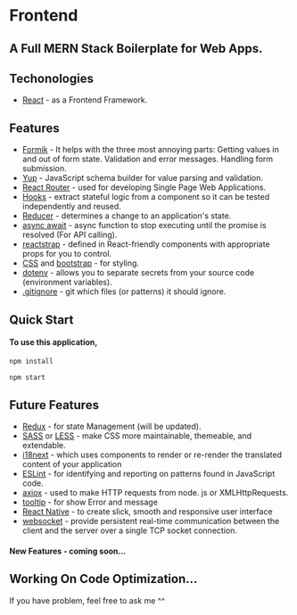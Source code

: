 # Frontend 
## A Full MERN Stack Boilerplate for Web Apps.

## Techonologies

* [React](https://facebook.github.io/react/) - as a Frontend Framework.


## Features

* [Formik](https://formik.org/) - It helps with the three most annoying parts: Getting values in and out of form state. Validation and error messages. Handling form submission.
* [Yup](https://www.npmjs.com/package/yup) - JavaScript schema builder for value parsing and validation.
* [React Router](https://reactrouter.com/) - used for developing Single Page Web Applications.
* [Hooks](https://reactjs.org/docs/hooks-intro.html) - extract stateful logic from a component so it can be tested independently and reused.
* [Reducer](https://redux.js.org/tutorials/fundamentals/part-3-state-actions-reducers) - determines a change to an application's state.
* [async await](https://developer.mozilla.org/en-US/docs/Web/JavaScript/Reference/Statements/async_function) - async function to stop executing until the promise is resolved (For API calling).
* [reactstrap](https://reactstrap.github.io/?path=/story/home-installation--page) - defined in React-friendly components with appropriate props for you to control.
* [CSS](https://www.w3schools.com/css/) and [bootstrap](https://getbootstrap.com/) - for styling.
* [dotenv](https://www.npmjs.com/package/dotenv) - allows you to separate secrets from your source code (environment variables).
* [.gitignore](https://www.atlassian.com/git/tutorials/saving-changes/gitignore) - git which files (or patterns) it should ignore.


## Quick Start

#### To use this application,

```bash
npm install
```  
```bash
npm start
```


## Future Features

* [Redux](http://redux.js.org/) - for state Management (will be updated).
* [SASS](https://sass-lang.com/) or [LESS](https://lesscss.org/) - make CSS more maintainable, themeable, and extendable.
* [i18next](https://www.i18next.com/) - which uses components to render or re-render the translated content of your application
* [ESLint](https://eslint.org/) - for identifying and reporting on patterns found in JavaScript code.
* [axiox](https://axios-http.com/docs/intro) - used to make HTTP requests from node. js or XMLHttpRequests.
* [tooltip](https://www.npmjs.com/package/rc-tooltip) - for show Error and message
* [React Native](https://reactnative.dev/) - to create slick, smooth and responsive user interface
* [websocket](https://developer.mozilla.org/en-US/docs/Web/API/WebSockets_API) - provide persistent real-time communication between the client and the server over a single TCP socket connection.
#### New Features - coming soon...


## Working On Code Optimization...

If you have problem, feel free to ask me ^^
